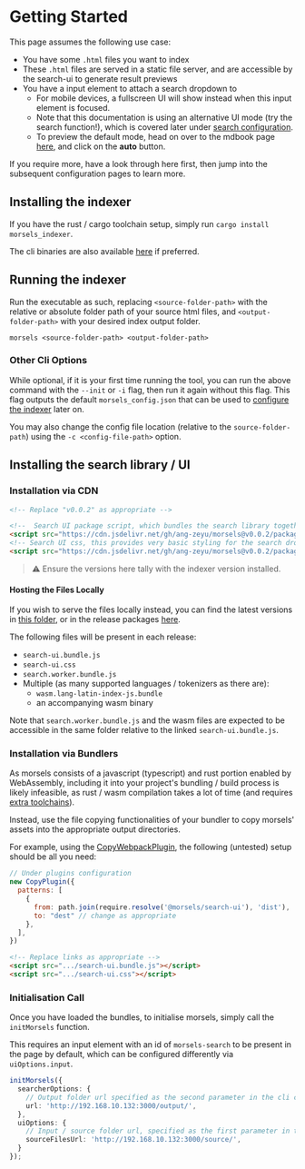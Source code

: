 # Getting Started

This page assumes the following use case:
- You have some `.html` files you want to index
- These `.html` files are served in a static file server, and are accessible by the search-ui to generate result previews
- You have a input element to attach a search dropdown to
  - For mobile devices, a fullscreen UI will show instead when this input element is focused.
  - Note that this documentation is using an alternative UI mode (try the search function!), which is covered later under [search configuration](./search_configuration.md#ui-mode).
  - To preview the default mode, head on over to the mdbook page [here](./getting_started_mdbook.md#preview), and click on the **auto** button.

If you require more, have a look through here first, then jump into the subsequent configuration pages to learn more.

## Installing the indexer

If you have the rust / cargo toolchain setup, simply run `cargo install morsels_indexer`.

The cli binaries are also available [here](https://github.com/ang-zeyu/morsels/releases) if preferred.


## Running the indexer

Run the executable as such, replacing `<source-folder-path>` with the relative or absolute folder path of your source html files, and `<output-folder-path>` with your desired index output folder.

```
morsels <source-folder-path> <output-folder-path>
```

### Other Cli Options

While optional, if it is your first time running the tool, you can run the above command with the `--init` or `-i` flag, then run it again without this flag.
This flag outputs the default `morsels_config.json` that can be used to [configure the indexer](./indexing_configuration.md) later on.

You may also change the config file location (relative to the `source-folder-path`) using the `-c <config-file-path>` option.


## Installing the search library / UI

### Installation via CDN

```html
<!-- Replace "v0.0.2" as appropriate -->

<!--  Search UI package script, which bundles the search library together with it -->
<script src="https://cdn.jsdelivr.net/gh/ang-zeyu/morsels@v0.0.2/packages/search-ui/dist/search-ui.bundle.js"></script>
<!-- Search UI css, this provides very basic styling for the search dropdown, and can be omitted if desired -->
<script src="https://cdn.jsdelivr.net/gh/ang-zeyu/morsels@v0.0.2/packages/search-ui/dist/search-ui.css"></script>
```

> ⚠️ Ensure the versions here tally with the indexer version installed.

#### Hosting the Files Locally

If you wish to serve the files locally instead, you can find the latest versions in [this folder](https://github.com/ang-zeyu/morsels/tree/main/packages/search-ui/dist), or in the release packages [here](https://github.com/ang-zeyu/morsels/releases).

The following files will be present in each release:

- `search-ui.bundle.js`
- `search-ui.css`
- `search.worker.bundle.js`
- Multiple (as many supported languages / tokenizers as there are):
  - `wasm.lang-latin-index-js.bundle`
  - an accompanying wasm binary

Note that `search.worker.bundle.js` and the wasm files are expected to be accessible in the same folder relative to the linked `search-ui.bundle.js`.

### Installation via Bundlers

As morsels consists of a javascript (typescript) and rust portion enabled by WebAssembly, including it into your project's bundling / build process is likely infeasible, as rust / wasm compilation takes a lot of time (and requires [extra toolchains](./developers_setting_up.md)).

Instead, use the file copying functionalities of your bundler to copy morsels' assets into the appropriate output directories.


For example, using the [CopyWebpackPlugin](https://webpack.js.org/plugins/copy-webpack-plugin/), the following (untested) setup should be all you need:

```js
// Under plugins configuration
new CopyPlugin({
  patterns: [
    {
      from: path.join(require.resolve('@morsels/search-ui'), 'dist'),
      to: "dest" // change as appropriate
    },
  ],
})
```


```html
<!-- Replace links as appropriate -->
<script src=".../search-ui.bundle.js"></script>
<script src=".../search-ui.css"></script>
```

### Initialisation Call

Once you have loaded the bundles, to initialise morsels, simply call the `initMorsels` function.

This requires an input element with an id of `morsels-search` to be present in the page by default, which can be configured differently via `uiOptions.input`.

```ts
initMorsels({
  searcherOptions: {
    // Output folder url specified as the second parameter in the cli command
    url: 'http://192.168.10.132:3000/output/',
  },
  uiOptions: {
    // Input / source folder url, specified as the first parameter in the cli command
    sourceFilesUrl: 'http://192.168.10.132:3000/source/',
  }
});
```
